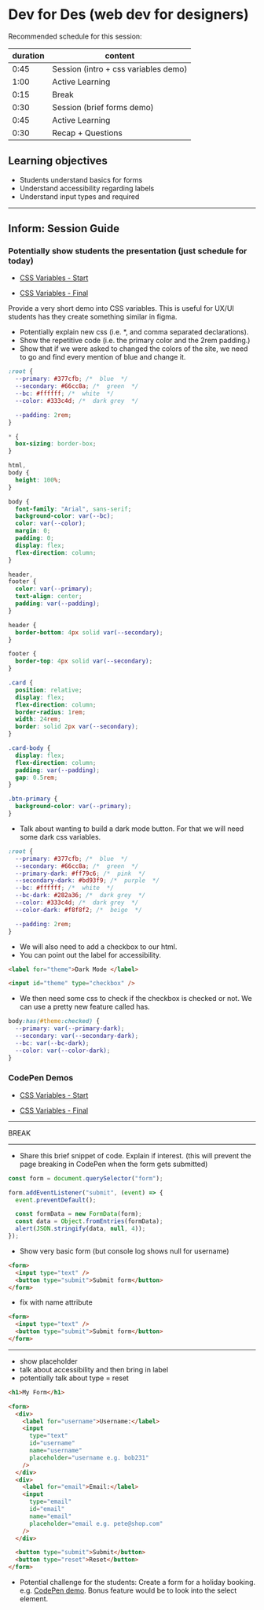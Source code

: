 # Dev for Des (web dev for designers)

Recommended schedule for this session:

| duration | content                              |
| -------- | ------------------------------------ |
| 0:45     | Session (intro + css variables demo) |
| 1:00     | Active Learning                      |
| 0:15     | Break                                |
| 0:30     | Session (brief forms demo)           |
| 0:45     | Active Learning                      |
| 0:30     | Recap + Questions                    |

## Learning objectives

- Students understand basics for forms
- Understand accessibility regarding labels
- Understand input types and required

---

## Inform: Session Guide

### Potentially show students the presentation (just schedule for today)

- [CSS Variables - Start](https://codepen.io/onemanwenttomow_nf/pen/NWmeZdN?editors=1100)

- [CSS Variables - Final](https://codepen.io/onemanwenttomow_nf/pen/LYvpMqB)

Provide a very short demo into CSS variables. This is useful for UX/UI students has they create something similar in figma.

- Potentially explain new css (i.e. \*, and comma separated declarations).
- Show the repetitive code (i.e. the primary color and the 2rem padding.)
- Show that if we were asked to changed the colors of the site, we need to go and find every mention of blue and change it.

```css
:root {
  --primary: #377cfb; /*  blue  */
  --secondary: #66cc8a; /*  green  */
  --bc: #ffffff; /*  white  */
  --color: #333c4d; /*  dark grey  */

  --padding: 2rem;
}

* {
  box-sizing: border-box;
}

html,
body {
  height: 100%;
}

body {
  font-family: "Arial", sans-serif;
  background-color: var(--bc);
  color: var(--color);
  margin: 0;
  padding: 0;
  display: flex;
  flex-direction: column;
}

header,
footer {
  color: var(--primary);
  text-align: center;
  padding: var(--padding);
}

header {
  border-bottom: 4px solid var(--secondary);
}

footer {
  border-top: 4px solid var(--secondary);
}

.card {
  position: relative;
  display: flex;
  flex-direction: column;
  border-radius: 1rem;
  width: 24rem;
  border: solid 2px var(--secondary);
}

.card-body {
  display: flex;
  flex-direction: column;
  padding: var(--padding);
  gap: 0.5rem;
}

.btn-primary {
  background-color: var(--primary);
}
```

- Talk about wanting to build a dark mode button. For that we will need some dark css variables.

```css
:root {
  --primary: #377cfb; /*  blue  */
  --secondary: #66cc8a; /*  green  */
  --primary-dark: #ff79c6; /*  pink  */
  --secondary-dark: #bd93f9; /*  purple  */
  --bc: #ffffff; /*  white  */
  --bc-dark: #282a36; /*  dark grey  */
  --color: #333c4d; /*  dark grey  */
  --color-dark: #f8f8f2; /*  beige  */

  --padding: 2rem;
}
```

- We will also need to add a checkbox to our html.
- You can point out the label for accessibility.

```html
<label for="theme">Dark Mode </label>

<input id="theme" type="checkbox" />
```

- We then need some css to check if the checkbox is checked or not. We can use a pretty new feature called has.

```css
body:has(#theme:checked) {
  --primary: var(--primary-dark);
  --secondary: var(--secondary-dark);
  --bc: var(--bc-dark);
  --color: var(--color-dark);
}
```

### CodePen Demos

- [CSS Variables - Start](https://codepen.io/onemanwenttomow_nf/pen/abxvPxY)

- [CSS Variables - Final](https://codepen.io/onemanwenttomow_nf/pen/LYvpMqB)

---

BREAK

---

- Share this brief snippet of code. Explain if interest. (this will prevent the page breaking in CodePen when the form gets submitted)

```js
const form = document.querySelector("form");

form.addEventListener("submit", (event) => {
  event.preventDefault();

  const formData = new FormData(form);
  const data = Object.fromEntries(formData);
  alert(JSON.stringify(data, null, 4));
});
```

- Show very basic form (but console log shows null for username)

```html
<form>
  <input type="text" />
  <button type="submit">Submit form</button>
</form>
```

- fix with name attribute

```html
<form>
  <input type="text" />
  <button type="submit">Submit form</button>
</form>
```

---

- show placeholder
- talk about accessibility and then bring in label
- potentially talk about type = reset

```html
<h1>My Form</h1>

<form>
  <div>
    <label for="username">Username:</label>
    <input
      type="text"
      id="username"
      name="username"
      placeholder="username e.g. bob231"
    />
  </div>
  <div>
    <label for="email">Email:</label>
    <input
      type="email"
      id="email"
      name="email"
      placeholder="email e.g. pete@shop.com"
    />
  </div>

  <button type="submit">Submit</button>
  <button type="reset">Reset</button>
</form>
```

- Potential challenge for the students: Create a form for a holiday booking. e.g. [CodePen demo](https://codepen.io/onemanwenttomow_nf/pen/GRLpepW). Bonus feature would be to look into the select element.
